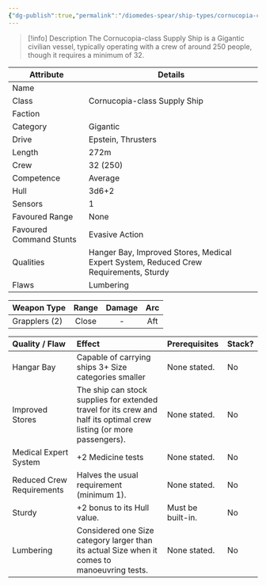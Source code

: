 ```yaml
---
{"dg-publish":true,"permalink":"/diomedes-spear/ship-types/cornucopia-class-supply-ship/"}
---
```


> [!info] Description
> The Cornucopia-class Supply Ship is a Gigantic civilian vessel, typically operating with a crew of around 250 people, though it requires a minimum of 32.

| Attribute               | Details                                                                               |
| ----------------------- | ------------------------------------------------------------------------------------- |
| Name                    |                                                                                       |
| Class                   | Cornucopia-class Supply Ship                                                          |
| Faction                 |                                                                                       |
| Category                | Gigantic                                                                              |
| Drive                   | Epstein, Thrusters                                                                    |
| Length                  | 272m                                                                                  |
| Crew                    | 32 (250)                                                                              |
| Competence              | Average                                                                               |
| Hull                    | 3d6+2                                                                                 |
| Sensors                 | 1                                                                                     |
| Favoured Range          | None                                                                                  |
| Favoured Command Stunts | Evasive Action                                                                        |
| Qualities               | Hanger Bay, Improved Stores, Medical Expert System, Reduced Crew Requirements, Sturdy |
| Flaws                   | Lumbering                                                                             |

| Weapon Type   | Range | Damage | Arc |
| ------------- | :---: | :----: | :-: |
| Grapplers (2) | Close |   -    | Aft |

| Quality / Flaw            | Effect                                                                                                               | Prerequisites     | Stack? |
| :------------------------ | :------------------------------------------------------------------------------------------------------------------- | :---------------- | :----- |
| Hangar Bay                | Capable of carrying ships 3+ Size categories smaller                                                                 | None stated.      | No     |
| Improved Stores           | The ship can stock supplies for extended travel for its crew and half its optimal crew listing (or more passengers). | None stated.      | No     |
| Medical Expert System     | +2 Medicine tests                                                                                                    | None stated.      | No     |
| Reduced Crew Requirements | Halves the usual requirement (minimum 1).                                                                            | None stated.      | No     |
| Sturdy                    | +2 bonus to its Hull value.                                                                                          | Must be built-in. | No     |
| Lumbering                 | Considered one Size category larger than its actual Size when it comes to manoeuvring tests.                         | None stated.      | No     |
